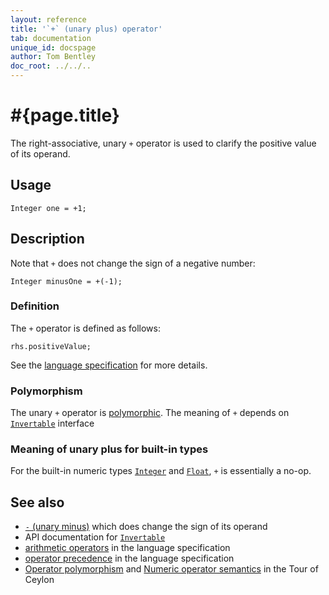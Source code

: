 ```yaml
---
layout: reference
title: '`+` (unary plus) operator'
tab: documentation
unique_id: docspage
author: Tom Bentley
doc_root: ../../..
---
```


# #{page.title}

The right-associative, unary `+` operator is used to clarify the positive value 
of its operand.

## Usage 

    Integer one = +1;

## Description

Note that `+` does not change the sign of a negative number:

    Integer minusOne = +(-1);

### Definition 

The `+` operator is defined as follows:

<!-- check:none -->
    rhs.positiveValue;

See the [language specification](#{site.urls.spec_current}#arithmetic) for more details.

### Polymorphism

The unary `+` operator is [polymorphic](#{page.doc_root}/reference/operator/operator-polymorphism). 
The meaning of `+` depends on 
[`Invertable`](#{site.urls.apidoc_current}/Invertable.type.html) interface 

### Meaning of unary plus for built-in types

For the built-in numeric types
[`Integer`](#{site.urls.apidoc_current}/class_Integer.html) and
[`Float`](#{site.urls.apidoc_current}/class_Float.html), `+` 
is essentially a no-op.

## See also

* [`-` (unary minus)](../unary_minus) which does change the sign of its operand
* API documentation for [`Invertable`](#{site.urls.apidoc_current}/Invertable.type.html)
* [arithmetic operators](#{site.urls.spec_current}#arithmetic) in the 
  language specification
* [operator precedence](#{site.urls.spec_current}#operatorprecedence) in the 
  language specification
* [Operator polymorphism](#{page.doc_root}/tour/language-module/#operator_polymorphism) 
  and 
  [Numeric operator semantics](#{page.doc_root}/tour/language-module/#numeric_operator_semantics) 
  in the Tour of Ceylon

